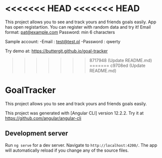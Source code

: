 <<<<<<< HEAD
<<<<<<< HEAD
=======
This project allows you to see and track yours and friends goals easily.
App has open registartion. You can register with random data and try it!
Email format: pat@example.com
Password: min 6 characters

Sample account:
-Email : test@test.pl
-Password : qwerty

Try demo at: https://buttergit.github.io/goal-tracker

>>>>>>> 8717948 (Update README.md)
=======
>>>>>>> c9708ed (Update README.md)
# GoalTracker

This project allows you to see and track yours and friends goals easily. 

This project was generated with [Angular CLI] version 12.2.2.
Try it at https://github.com/angular/angular-cli 

## Development server

Run `ng serve` for a dev server. Navigate to `http://localhost:4200/`. The app will automatically reload if you change any of the source files.









